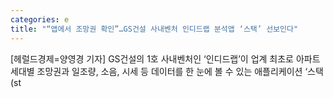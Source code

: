 ```yaml
---
categories: e
title: "“앱에서 조망권 확인”…GS건설 사내벤처 인디드랩 분석앱 ‘스택’ 선보인다"
---
```

[헤럴드경제=양영경 기자] GS건설의 1호 사내벤처인 &lsquo;인디드랩&rsquo;이 업계 최초로 아파트 세대별 조망권과 일조량, 소음, 시세 등 데이터를 한 눈에 볼 수 있는 애플리케이션 &lsquo;스택(st